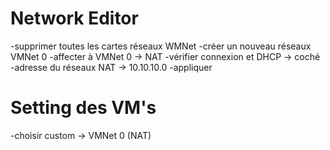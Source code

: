# Network Editor

-supprimer toutes les cartes réseaux WMNet
-créer un nouveau réseaux VMNet 0
-affecter à VMNet 0 -> NAT
-vérifier connexion et DHCP -> coché
-adresse du réseaux NAT -> 10.10.10.0
-appliquer


# Setting des VM's

-choisir custom -> VMNet 0 (NAT)
